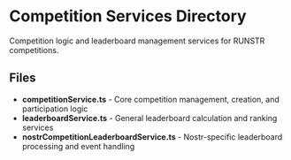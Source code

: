 # Competition Services Directory

Competition logic and leaderboard management services for RUNSTR competitions.

## Files

- **competitionService.ts** - Core competition management, creation, and participation logic
- **leaderboardService.ts** - General leaderboard calculation and ranking services
- **nostrCompetitionLeaderboardService.ts** - Nostr-specific leaderboard processing and event handling